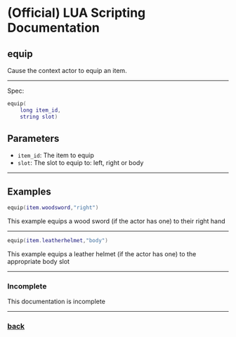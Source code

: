 
# (Official) LUA Scripting Documentation

## equip

Cause the context actor to equip an item.

___

Spec:

```lua
equip(
	long item_id,
	string slot)
```

## Parameters

- `item_id`: The item to equip
- `slot`: The slot to equip to: left, right or body

___

## Examples

```lua
equip(item.woodsword,"right")
```

This example equips a wood sword (if the actor has one) to their right hand

___

```lua
equip(item.leatherhelmet,"body")
```

This example equips a leather helmet (if the actor has one) to the appropriate body slot

___

### Incomplete

This documentation is incomplete

___

### [back](../other)
